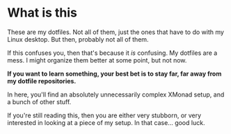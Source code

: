 # What is this
These are my dotfiles. Not all of them, just the ones that have to do with my Linux desktop.
But then, probably not all of them.

If this confuses you, then that's because it _is_ confusing. My dotfiles are a mess.
I might organize them better at some point, but not now.

**If you want to learn something, your best bet is to stay far, far away from my dotfile repositories.**

In here, you'll find an absolutely unnecessarily complex XMonad setup, and a bunch of other stuff.

If you're still reading this, then you are either very stubborn, or very interested in looking at
a piece of my setup. In that case... good luck.

